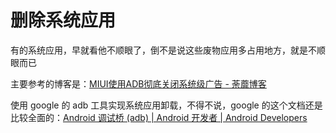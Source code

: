 # 删除系统应用

有的系统应用，早就看他不顺眼了，倒不是说这些废物应用多占用地方，就是不顺眼而已

主要参考的博客是：[MIUI使用ADB彻底关闭系统级广告 - 荼蘼博客](https://blog.tomys.top/2021-08/miui_ad/)

使用 google 的 adb 工具实现系统应用卸载，不得不说，google 的这个文档还是比较全面的：[Android 调试桥 (adb)  | Android 开发者  | Android Developers](https://developer.android.com/studio/command-line/adb?hl=zh-cn)